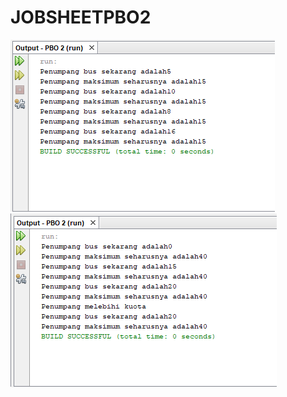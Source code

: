 # JOBSHEETPBO2
![AltText](https://github.com/Larasati11/JOBSHEETPBO2/blob/master/PBO2Lat1.png)
![AltText](https://github.com/Larasati11/JOBSHEETPBO2/blob/master/PBO2Lat2.png)
